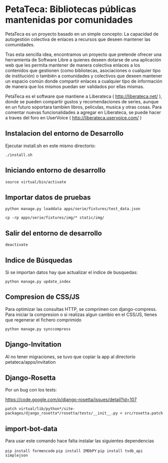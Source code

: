 PetaTeca: Bibliotecas públicas mantenidas por comunidades
=========================================================

PetaTeca es un proyecto basado en un simple concepto: La capacidad de autogestión colectiva de enlaces a recursos que deseen mantener las comunidades.

Tras esta sencilla idea, encontramos un proyecto que pretende ofrecer una herramienta de Software Libre a quienes deseen dotarse de una aplicación web que les permita mantener de manera colectiva enlaces a los contenidos que gestionen (como bibliotecas, asociaciones o cualquier tipo de institución) o también a comunidades y colectivos que deseen mantener un espacio común donde compartir enlaces a cualquier tipo de información de manera que los mismos puedan ser validados por ellas mismas.

PetaTeca es el software que mantiene a Liberateca ( http://liberateca.net/ ), donde se pueden compartir gustos y recomendaciones de series, aunque en un futuro soportara tambien libros, peliculas, musica y otras cosas. Para comentar nuevas funcionalidades a agregar en Liberateca, se puede hacer a traves del foro en UserVoice ( http://liberateca.uservoice.com/ )

Instalacion del entorno de Desarrollo
-------------------------------------

Ejecutar install.sh en este mismo directorio:

`./install.sh`

Iniciando entorno de desarrollo
-------------------------------

`source virtual/bin/activate`

Importar datos de pruebas
-------------------------

`python manage.py loaddata apps/serie/fixtures/test_data.json`

`cp -rp apps/serie/fixtures/img/* static/img/`

Salir del entorno de desarrollo
-------------------------------

`deactivate`

Indice de Búsquedas
-------------------

Si se importan datos hay que actualizar el indice de busquedas:

`python manage.py update_index`


Compresion de CSS/JS
-------------------

Para optimizar las consultas HTTP, se comprimen con django-compress. Para iniciar la compresion o si realizas algun cambio en el CSS/JS, tienes que regenerar el fichero comprimido

`python manage.py synccompress`


Django-Invitation
-------------------

Al no tener migraciones, se tuvo que copiar la app al directorio petateca/apps/invitation


Django-Rosetta
-------------------

Por un bug con los tests:

https://code.google.com/p/django-rosetta/issues/detail?id=107

`patch virtual/lib/python*/site-packages/django_rosetta*/rosetta/tests/__init__.py < src/rosetta.patch`


import-bot-data
-------------------

Para usar este comando hace falta instalar las siguientes dependencias

`pip install formencode`
`pip install IMDbPY`
`pip install tvdb_api simplejson`

